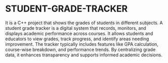 # STUDENT-GRADE-TRACKER
It is a C++ project that shows  the grades of students in different subjects.
A student grade tracker is a digital system that records, monitors, and displays academic performance across courses.
It allows students and educators to view grades, track progress, and identify areas needing improvement.
The tracker typically includes features like GPA calculation, course-wise breakdown, and performance trends. 
By centralizing grade data, it enhances transparency and supports informed academic decisions.
